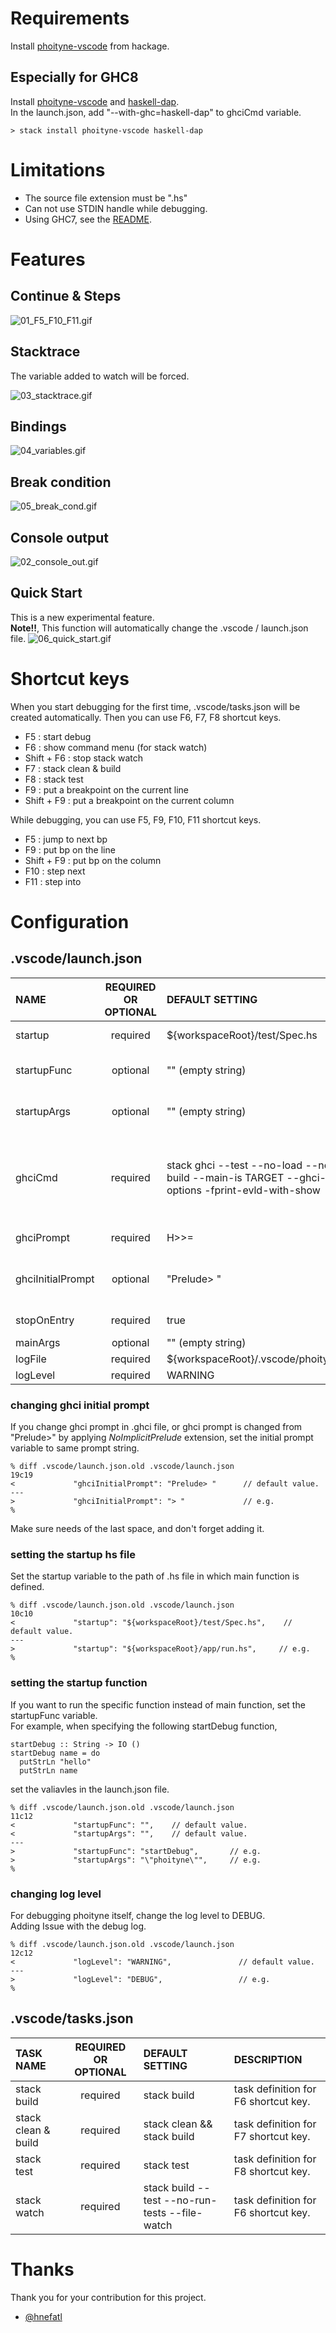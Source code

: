 

# Requirements

Install [phoityne-vscode](https://hackage.haskell.org/package/phoityne-vscode) from hackage.  

## Especially for GHC8

 Install [phoityne-vscode](https://hackage.haskell.org/package/phoityne-vscode) and [haskell-dap](https://hackage.haskell.org/package/haskell-dap).  
 In the launch.json, add "--with-ghc=haskell-dap" to ghciCmd variable.

```
> stack install phoityne-vscode haskell-dap
```


# Limitations

* The source file extension must be ".hs"
* Can not use STDIN handle while debugging. 
* Using GHC7, see the [README](https://github.com/phoityne/hdx4vsc/blob/master/README_ghc7.md).

  
# Features

## Continue & Steps

![01_F5_F10_F11.gif](https://raw.githubusercontent.com/phoityne/hdx4vsc/master/docs/01_F5_F10_F11.gif)


## Stacktrace

The variable added to watch will be forced.

![03_stacktrace.gif](https://raw.githubusercontent.com/phoityne/hdx4vsc/master/docs/03_stacktrace.gif)


## Bindings

![04_variables.gif](https://raw.githubusercontent.com/phoityne/hdx4vsc/master/docs/04_variables.gif)


## Break condition

![05_break_cond.gif](https://raw.githubusercontent.com/phoityne/hdx4vsc/master/docs/05_break_cond.gif)

## Console output

![02_console_out.gif](https://raw.githubusercontent.com/phoityne/hdx4vsc/master/docs/02_console_out.gif)

## Quick Start
This is a new experimental feature.   
__Note!!__, This function will automatically change the .vscode / launch.json file.
![06_quick_start.gif](https://raw.githubusercontent.com/phoityne/hdx4vsc/master/docs/06_quick_start.gif)

# Shortcut keys

When you start debugging for the first time, .vscode/tasks.json will be created automatically. Then you can use F6, F7, F8 shortcut keys.
  * F5 : start debug
  * F6 : show command menu (for stack watch)
  * Shift + F6 : stop stack watch
  * F7 : stack clean & build
  * F8 : stack test
  * F9 : put a breakpoint on the current line
  * Shift + F9 : put a breakpoint on the current column

While debugging, you can use F5, F9, F10, F11 shortcut keys.
  * F5 : jump to next bp
  * F9 : put bp on the line
  * Shift + F9 : put bp on the column
  * F10 : step next
  * F11 : step into

 

# Configuration

## __.vscode/launch.json__

|NAME|REQUIRED OR OPTIONAL|DEFAULT SETTING|DESCRIPTION|
|:--|:--:|:--|:--|
|startup|required|${workspaceRoot}/test/Spec.hs|debug startup file, will be loaded automatically.|
|startupFunc|optional|"" (empty string)|debug startup function, will be run instead of main function.|
|startupArgs|optional|"" (empty string)|arguments for startup function. set as string type.|
|ghciCmd|required|stack ghci --test --no-load --no-build --main-is TARGET --ghci-options -fprint-evld-with-show|launch ghci command, must be Prelude module loaded. For example, "ghci -i${workspaceRoot}/src", "cabal exec -- ghci -i${workspaceRoot}/src"|
|ghciPrompt|required|H>>=|ghci command prompt string.|
|ghciInitialPrompt|optional|"Prelude> "|initial pormpt of ghci. set it when using custom prompt. e.g. set in .ghci|
|stopOnEntry|required|true|stop or not after debugger launched.
|mainArgs|optional|"" (empty string)|main arguments.|
|logFile|required|${workspaceRoot}/.vscode/phoityne.log|internal log file.|
|logLevel|required|WARNING|internal log level.|


### changing ghci initial prompt 

If you change ghci prompt in .ghci file, or ghci prompt is changed from "Prelude>" by applying _NoImplicitPrelude_ extension, set the initial prompt variable to same prompt string.

    % diff .vscode/launch.json.old .vscode/launch.json
    19c19
    <             "ghciInitialPrompt": "Prelude> "      // default value.
    ---
    >             "ghciInitialPrompt": "> "             // e.g.
    %

Make sure needs of the last space, and don't forget adding it.


### setting the startup hs file

Set the startup variable to the path of .hs file in which main function is defined.

    % diff .vscode/launch.json.old .vscode/launch.json
    10c10
    <             "startup": "${workspaceRoot}/test/Spec.hs",    // default value.
    ---
    >             "startup": "${workspaceRoot}/app/run.hs",     // e.g.
    %


### setting the startup function

If you want to run the specific function instead of main function, set the startupFunc variable.  
For example, when specifying the following startDebug function,

    startDebug :: String -> IO ()
    startDebug name = do
      putStrLn "hello"
      putStrLn name 

set the valiavles in the launch.json file.

    % diff .vscode/launch.json.old .vscode/launch.json
    11c12
    <             "startupFunc": "",    // default value.
    <             "startupArgs": "",    // default value.
    ---
    >             "startupFunc": "startDebug",       // e.g.
    >             "startupArgs": "\"phoityne\"",     // e.g.
    %


### changing log level

For debugging phoityne itself, change the log level to DEBUG.  
Adding Issue with the debug log.

    % diff .vscode/launch.json.old .vscode/launch.json
    12c12
    <             "logLevel": "WARNING",               // default value.
    ---
    >             "logLevel": "DEBUG",                 // e.g.
    %


## __.vscode/tasks.json__

|TASK NAME|REQUIRED OR OPTIONAL|DEFAULT SETTING|DESCRIPTION|
|:--|:--:|:--|:--|
|stack build|required|stack build|task definition for F6 shortcut key.|
|stack clean & build|required|stack clean && stack build|task definition for F7 shortcut key.|
|stack test|required|stack test|task definition for F8 shortcut key.|
|stack watch|required|stack build --test --no-run-tests --file-watch|task definition for F6 shortcut key.|



# Thanks

Thank you for your contribution for this project.
* [@hnefatl](https://github.com/hnefatl)


